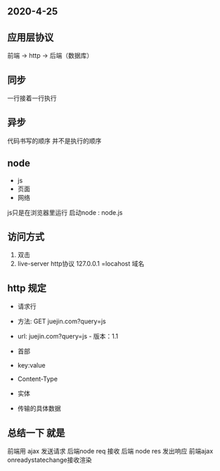 ## 2020-4-25
## 应用层协议
前端 -> http -> 后端（数据库）

## 同步
一行接着一行执行
## 异步
代码书写的顺序 并不是执行的顺序

## node
- js
- 页面
- 网络

 js只是在浏览器里运行
 启动node : node.js
## 访问方式
 1. 双击
 2. live-server
 http协议
 127.0.0.1
 =locahost 域名

 ## http 规定
 - 请求行
  - 方法: GET juejin.com?query=js
   - url: juejin.com?query=js
    - 版本：1.1

- 首部
 - key:value
  - Content-Type

- 实体
 - 传输的具体数据

## 总结一下 就是 
前端用 ajax 发送请求 
后端node req 接收 
后端 node res 发出响应 
前端ajax onreadystatechange接收渲染